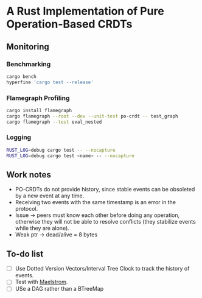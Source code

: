 # A Rust Implementation of Pure Operation-Based CRDTs

## Monitoring

### Benchmarking

```sh
cargo bench
hyperfine 'cargo test --release'
```

### Flamegraph Profiling

```sh
cargo install flamegraph
cargo flamegraph --root --dev --unit-test po-crdt -- test_graph
cargo flamegraph --test eval_nested
```

### Logging

```sh
RUST_LOG=debug cargo test -- --nocapture
RUST_LOG=debug cargo test <name> -- --nocapture
```

## Work notes

- PO-CRDTs do not provide history, since stable events can be obsoleted by a new
  event at any time.
- Receiving two events with the same timestamp is an error in the protocol.
- Issue → peers must know each other before doing any operation, otherwise they
  will not be able to resolve conflicts (they stabilize events while they are
  alone).
- Weak ptr → dead/alive = 8 bytes

## To-do list

- [ ] Use Dotted Version Vectors/Interval Tree Clock to track the history of
      events.
- [ ] Test with [Maelstrom](https://github.com/jepsen-io/maelstrom).
- [ ] USe a DAG rather than a BTreeMap
